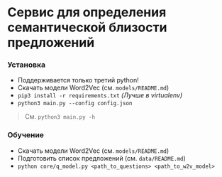# Сервис для определения семантической близости предложений

### Установка

* Поддерживается только третий python!
* Скачать модели Word2Vec (см. `models/README.md`)
* `pip3 install -r requirements.txt` *(Лучше в virtualenv)*
* `python3 main.py --config config.json`

> См. `python3 main.py -h`

### Обучение

* Скачать модели Word2Vec (см. `models/README.md`)
* Подготовить список предложений (см. `data/README.md`)
* `python core/q_model.py <path_to_questions> <path_to_w2v_model>`
